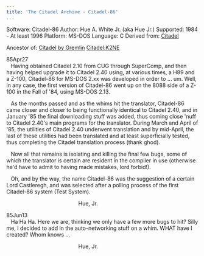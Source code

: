 ```yaml
---
title: 'The Citadel Archive - Citadel-86'
...
```


Software: Citadel-86
Author: Hue A. White Jr. (aka Hue Jr.)
Supported: 1984 - At least 1996
Platform: MS-DOS
Language: C
Derived from:
[Citadel](https://github.com/dylancarlson/crt-citadel)

Ancestor of:
[Citadel by Gremlin](https://github.com/dylancarlson/gremcit)
[Citadel:K2NE](https://github.com/dylancarlson/citadelK2NE)


85Apr27\
    Having obtained Citadel 2.10 from CUG through SuperComp, and then
having helped upgrade it to Citadel 2.40 using, at various times, a H89
and a Z-100, Citadel-86 for MS-DOS 2.xx was developed in order to ...
um. Well, in any case, the first version of Citadel-86 went up on the
8088 side of a Z-100 in the Fall of '84, using MS-DOS 2.13.

   As the months passed and as the whims hit the translator, Citadel-86
came closer and closer to being functionally identical to Citadel 2.40,
and in January '85 the final downloading stuff was added, thus coming
close 'nuff to Citadel 2.40's main programs for the translator. During
March and April of '85, the utilities of Citadel 2.40 underwent
translation and by mid-April, the last of these utilities had been
translated and at least superficially tested, thus completing the
Citadel translation process (thank ghod).

   Now all that remains is isolating and killing the final few bugs,
some of which the translator is certain are resident in the compiler in
use (otherwise he'd have to admit to having made mistakes, lord
forbid!).

   Oh, and by the way, the name Citadel-86 was the suggestion of a
certain Lord Castleregh, and was selected after a polling process of the
first Citadel-86 system (Test System).

                                                Hue, Jr.

85Jun13\
    Ha Ha Ha. Here we are, thinking we only have a few more bugs to hit?
Silly me, I decided to add in the auto-networking stuff on a whim. WHAT
have I created? Whom knows ...

                                                Hue, Jr.
